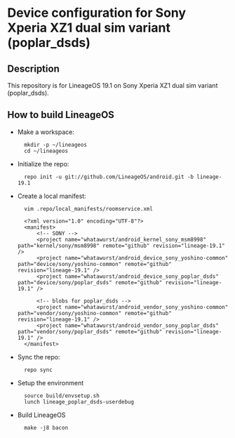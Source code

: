 Device configuration for Sony Xperia XZ1 dual sim variant (poplar_dsds)
========================================================

Description
-----------

This repository is for LineageOS 19.1 on Sony Xperia XZ1 dual sim variant (poplar_dsds).

How to build LineageOS
----------------------

* Make a workspace:

        mkdir -p ~/lineageos
        cd ~/lineageos

* Initialize the repo:

        repo init -u git://github.com/LineageOS/android.git -b lineage-19.1

* Create a local manifest:

        vim .repo/local_manifests/roomservice.xml

        <?xml version="1.0" encoding="UTF-8"?>
        <manifest>
            <!-- SONY -->
            <project name="whatawurst/android_kernel_sony_msm8998" path="kernel/sony/msm8998" remote="github" revision="lineage-19.1" />
            <project name="whatawurst/android_device_sony_yoshino-common" path="device/sony/yoshino-common" remote="github" revision="lineage-19.1" />
            <project name="whatawurst/android_device_sony_poplar_dsds" path="device/sony/poplar_dsds" remote="github" revision="lineage-19.1" />

            <!-- blobs for poplar_dsds -->
            <project name="whatawurst/android_vendor_sony_yoshino-common" path="vendor/sony/yoshino-common" remote="github" revision="lineage-19.1" />
            <project name="whatawurst/android_vendor_sony_poplar_dsds" path="vendor/sony/poplar_dsds" remote="github" revision="lineage-19.1" />
        </manifest>

* Sync the repo:

        repo sync

* Setup the environment

        source build/envsetup.sh
        lunch lineage_poplar_dsds-userdebug

* Build LineageOS

        make -j8 bacon
